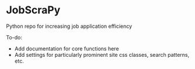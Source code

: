 # JobScraPy
Python repo for increasing job application efficiency

To-do:
* Add documentation for core functions here
* Add settings for particularly prominent site css classes, search patterns, etc.
